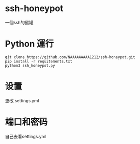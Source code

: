 # ssh-honeypot
一個ssh的蜜罐

# Python 運行
```console
git clone https://github.com/NAAAAAAAAA1212/ssh-honeypot.git
pip install -r requitements.txt
python3 ssh_honeypot.py
```

# 设置
更改 settings.yml

# 端口和密码
自己去看settings.yml